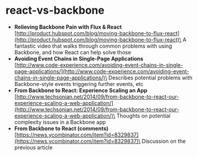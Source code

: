 # react-vs-backbone

* **Relieving Backbone Pain with Flux & React**\
  [http://product.hubspot.com/blog/moving-backbone-to-flux-react](http://product.hubspot.com/blog/moving-backbone-to-flux-react)\
  A fantastic video that walks through common problems with using Backbone, and how React can help solve those
* **Avoiding Event Chains in Single-Page Applications**\
  [http://www.code-experience.com/avoiding-event-chains-in-single-page-applications/](http://www.code-experience.com/avoiding-event-chains-in-single-page-applications/)\
  Describes potential problems with Backbone-style events triggering further events, etc
* **From Backbone to React: Experience Scaling an App**\
  [http://www.techsonian.net/2014/09/from-backbone-to-react-our-experience-scaling-a-web-application/](http://www.techsonian.net/2014/09/from-backbone-to-react-our-experience-scaling-a-web-application/)\
  Thoughts on potential complexity issues in a Backbone app
* **From Backbone to React (comments)**\
  [https://news.ycombinator.com/item?id=8329837](https://news.ycombinator.com/item?id=8329837)\
  Discussion on the previous article
